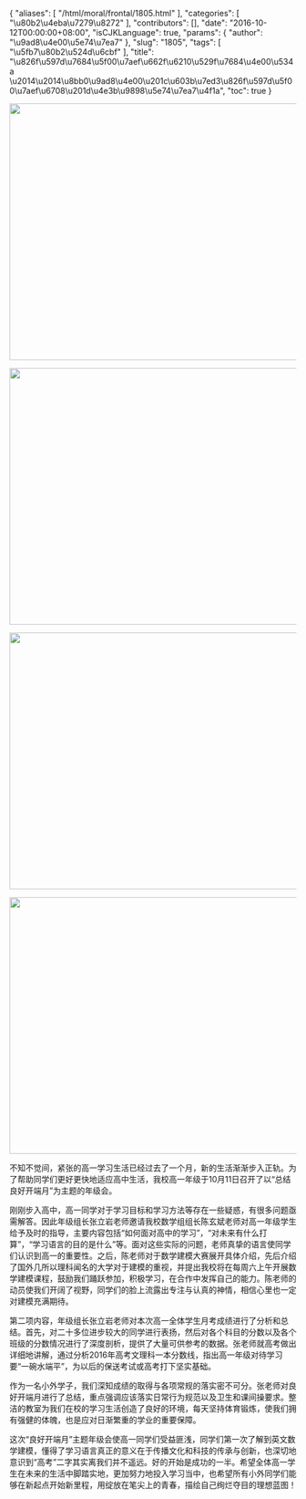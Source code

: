 {
    "aliases": [
        "/html/moral/frontal/1805.html"
    ],
    "categories": [
        "\u80b2\u4eba\u7279\u8272"
    ],
    "contributors": [],
    "date": "2016-10-12T00:00:00+08:00",
    "isCJKLanguage": true,
    "params": {
        "author": "\u9ad8\u4e00\u5e74\u7ea7"
    },
    "slug": "1805",
    "tags": [
        "\u5fb7\u80b2\u524d\u6cbf"
    ],
    "title": "\u826f\u597d\u7684\u5f00\u7aef\u662f\u6210\u529f\u7684\u4e00\u534a \u2014\u2014\u8bb0\u9ad8\u4e00\u201c\u603b\u7ed3\u826f\u597d\u5f00\u7aef\u6708\u201d\u4e3b\u9898\u5e74\u7ea7\u4f1a",
    "toc": true
}


<img
    src="https://cdn.tfls.online/mirror/full/0c655613d7d5dbdce25804558003a7d67bae3381.jpg"
    style="display:block;margin-left:auto;margin-right:auto;"
    decoding="async"
    fetchpriority="auto"
    loading="lazy"
    height="450"
    width="600"
/>





<img
    src="https://cdn.tfls.online/mirror/full/fb355cb2a89f7cc9147894d5498ad16f5121ceb0.jpg"
    style="display:block;margin-left:auto;margin-right:auto;"
    decoding="async"
    fetchpriority="auto"
    loading="lazy"
    height="450"
    width="600"
/>





<img
    src="https://cdn.tfls.online/mirror/full/7363f242649aecee776574f6447ca1790188aa99.jpg"
    style="display:block;margin-left:auto;margin-right:auto;"
    decoding="async"
    fetchpriority="auto"
    loading="lazy"
    height="450"
    width="600"
/>





<img
    src="https://cdn.tfls.online/mirror/full/70f0bdcfc9ffc46d42b111000c0e90171a86b569.jpg"
    style="display:block;margin-left:auto;margin-right:auto;"
    decoding="async"
    fetchpriority="auto"
    loading="lazy"
    height="450"
    width="600"
/>




 




不知不觉间，紧张的高一学习生活已经过去了一个月，新的生活渐渐步入正轨。为了帮助同学们更好更快地适应高中生活，我校高一年级于10月11日召开了以“总结良好开端月”为主题的年级会。




刚刚步入高中，高一同学对于学习目标和学习方法等存在一些疑惑，有很多问题亟需解答。因此年级组长张立岩老师邀请我校数学组组长陈玄斌老师对高一年级学生给予及时的指导，主要内容包括“如何面对高中的学习”，“对未来有什么打算”，“学习语言的目的是什么”等。面对这些实际的问题，老师真挚的语言使同学们认识到高一的重要性。之后，陈老师对于数学建模大赛展开具体介绍，先后介绍了国外几所以理科闻名的大学对于建模的重视，并提出我校将在每周六上午开展数学建模课程，鼓励我们踊跃参加，积极学习，在合作中发挥自己的能力。陈老师的动员使我们开阔了视野，同学们的脸上流露出专注与认真的神情，相信心里也一定对建模充满期待。




第二项内容，年级组长张立岩老师对本次高一全体学生月考成绩进行了分析和总结。首先，对二十多位进步较大的同学进行表扬，然后对各个科目的分数以及各个班级的分数情况进行了深度剖析，提供了大量可供参考的数据。张老师就高考做出详细地讲解，通过分析2016年高考文理科一本分数线，指出高一年级对待学习要“一碗水端平”，为以后的保送考试或高考打下坚实基础。




作为一名小外学子，我们深知成绩的取得与各项常规的落实密不可分。张老师对良好开端月进行了总结，重点强调应该落实日常行为规范以及卫生和课间操要求。整洁的教室为我们在校的学习生活创造了良好的环境，每天坚持体育锻炼，使我们拥有强健的体魄，也是应对日渐繁重的学业的重要保障。




这次“良好开端月”主题年级会使高一同学们受益匪浅，同学们第一次了解到英文数学建模，懂得了学习语言真正的意义在于传播文化和科技的传承与创新，也深切地意识到“高考”二字其实离我们并不遥远。好的开始是成功的一半。希望全体高一学生在未来的生活中脚踏实地，更加努力地投入学习当中，也希望所有小外同学们能够在新起点开始新里程，用绽放在笔尖上的青春，描绘自己绚烂夺目的理想蓝图！




  



